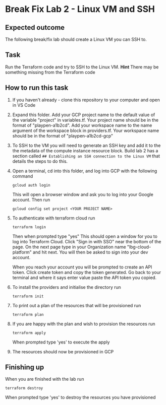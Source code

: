 # Break Fix Lab 2 - Linux VM and SSH

## Expected outcome
The following break/fix lab should create a Linux VM you can SSH to.

## Task
Run the Terraform code and try to SSH to the Linux VM.
**Hint** There may be something missing from the Terraform code

## How to run this task
1. If you haven't already - clone this repository to your computer and open in VS Code
2. Expand this folder. Add your GCP project name to the default value of the variable "project" in variables.tf. Your project name should be in the format of "playpen-a1b2cd".  Add your workspace name to the name argument of the workspace block in providers.tf. Your workspace name should be in the format of "playpen-a1b2cd-gcp"
3. To SSH to the VM you will need to generate an SSH key and add it to the the metadata of the compute instance resource block. Build lab 2 has a section called `## Establishing an SSH connection to the Linux VM` that details the steps to do this.

4. Open a terminal, cd into this folder, and log into GCP with the following command
   ```
   gcloud auth login
   ```
   This will open a browser window and ask you to log into your Google account. Then run
   ```
   gcloud config set project <YOUR PROJECT NAME>
   ```

5. To authenticate with terraform cloud run
   ```
   terraform login
   ```
   Then when prompted type "yes"
   This should open a window for you to log into Terraform Cloud. Click "Sign in with SSO" near the bottom of the page. On the next page type in your Organization name "lbg-cloud-platform" and hit next. You will then be asked to sign into your dev account.

   When you reach your account you will be prompted to create an API token. Click create token and copy the token generated. Go back to your terminal and where it says enter value paste the API token you copied.
6. To install the providers and initialise the directory run
   ```
   terraform init
   ```
7. To print out a plan of the resources that will be provisioned run
   ```
   terraform plan
   ```
8. If you are happy with the plan and wish to provision the resources run
   ```
   terraform apply
   ```
   When prompted type 'yes' to execute the apply
9. The resources should now be provisioned in GCP

## Finishing up
When you are finished with the lab run
   ```
   terraform destroy
   ```
   When prompted type 'yes' to destroy the resources you have provisioned
